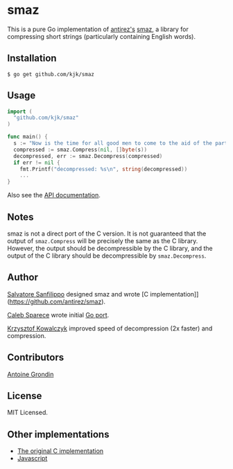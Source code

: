 # smaz

This is a pure Go implementation of [antirez's](https://github.com/antirez)
[smaz](https://github.com/antirez/smaz), a library for compressing short strings
(particularly containing English words).

## Installation

    $ go get github.com/kjk/smaz

## Usage

``` go
import (
  "github.com/kjk/smaz"
)

func main() {
  s := "Now is the time for all good men to come to the aid of the party."
  compressed := smaz.Compress(nil, []byte(s))
  decompressed, err := smaz.Decompress(compressed)
  if err != nil {
    fmt.Printf("decompressed: %s\n", string(decompressed))
    ...
}
```

Also see the [API documentation](http://godoc.org/github.com/kjk/smaz).

## Notes

smaz is not a direct port of the C version. It is not guaranteed that the output
of `smaz.Compress` will be precisely the same as the C library. However, the
output should be decompressible by the C library, and the output of the C
library should be decompressible by `smaz.Decompress`.

## Author

[Salvatore Sanfilippo](https://github.com/antirez) designed smaz and wrote
[C implementation]](https://github.com/antirez/smaz).

[Caleb Sparece](https://github.com/cespare) wrote initial
[Go port](https://github.com/cespare/go-smaz).

[Krzysztof Kowalczyk](http://blog.kowalczyk.info) improved speed of
decompression (2x faster) and compression.

## Contributors

[Antoine Grondin](https://github.com/aybabtme)

## License

MIT Licensed.

## Other implementations

* [The original C implementation](https://github.com/antirez/smaz)
* [Javascript](https://npmjs.org/package/smaz)
